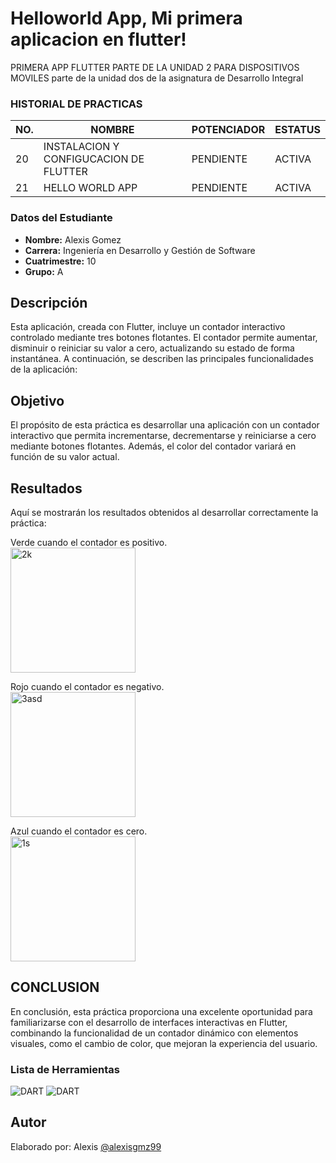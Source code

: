 # Helloworld App, Mi primera aplicacion en flutter!
PRIMERA APP FLUTTER PARTE DE LA UNIDAD 2  PARA DISPOSITIVOS MOVILES 
parte de la unidad dos de la asignatura de Desarrollo Integral

### HISTORIAL DE PRACTICAS
|NO.|NOMBRE|POTENCIADOR|ESTATUS|
|--|--|--|--|
|20| INSTALACION Y CONFIGUCACION DE FLUTTER|PENDIENTE|ACTIVA
|21|HELLO WORLD APP |PENDIENTE|ACTIVA|


### Datos del Estudiante
- **Nombre:** Alexis Gomez
- **Carrera:** Ingeniería en Desarrollo y Gestión de Software  
- **Cuatrimestre:** 10  
- **Grupo:** A  


## Descripción
Esta aplicación, creada con Flutter, incluye un contador interactivo controlado mediante tres botones flotantes. El contador permite aumentar, disminuir o reiniciar su valor a cero, actualizando su estado de forma instantánea. A continuación, se describen las principales funcionalidades de la aplicación:



## Objetivo

El propósito de esta práctica es desarrollar una aplicación con un contador interactivo que permita incrementarse, decrementarse y reiniciarse a cero mediante botones flotantes. Además, el color del contador variará en función de su valor actual.


## Resultados
Aquí se mostrarán los resultados obtenidos al desarrollar correctamente la práctica:

Verde cuando el contador es positivo.  
<a href="https://ibb.co/BK3v0rr"><img src="https://i.ibb.co/cX3R4CC/2k.jpg" alt="2k" border="0" width="200"></a>

Rojo cuando el contador es negativo.  
<a href="https://ibb.co/FqH0Cvc"><img src="https://i.ibb.co/3YRMQXV/3asd.jpg" alt="3asd" border="0" width="200"></a>

Azul cuando el contador es cero.  
<a href="https://ibb.co/KyRqLWQ"><img src="https://i.ibb.co/F7Nw0zf/1s.jpg" alt="1s" border="0" width="200"></a>



## CONCLUSION
En conclusión, esta práctica proporciona una excelente oportunidad para familiarizarse con el desarrollo de interfaces interactivas en Flutter, combinando la funcionalidad de un contador dinámico con elementos visuales, como el cambio de color, que mejoran la experiencia del usuario.

### Lista de Herramientas
![DART](https://img.shields.io/badge/Dart-0175C2?style=for-the-badge&logo=dart&logoColor=white)
![DART](https://img.shields.io/badge/Flutter-02569B?style=for-the-badge&logo=flutter&logoColor=white)

## Autor
Elaborado por: Alexis [@alexisgmz99](https://github.com/alexisgmz99)

